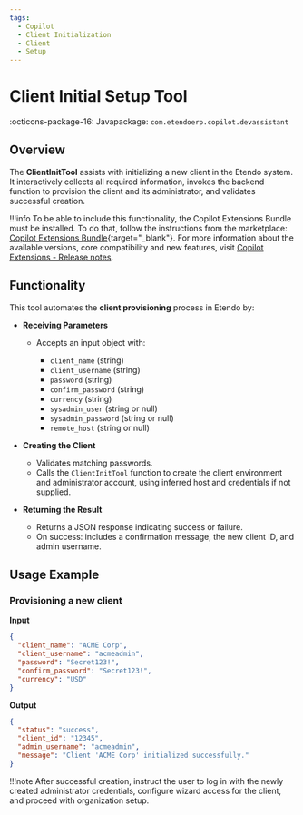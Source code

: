 ```yaml
---
tags:
  - Copilot
  - Client Initialization
  - Client
  - Setup
---
```


# Client Initial Setup Tool

:octicons-package-16: Javapackage: `com.etendoerp.copilot.devassistant`

## Overview

The **ClientInitTool** assists with initializing a new client in the Etendo system. It interactively collects all required information, invokes the backend function to provision the client and its administrator, and validates successful creation.

!!!info
    To be able to include this functionality, the Copilot Extensions Bundle must be installed. To do that, follow the instructions from the marketplace: [Copilot Extensions Bundle](https://marketplace.etendo.cloud/?#/product-details?module=82C5DA1B57884611ABA8F025619D4C05){target="\_blank"}. For more information about the available versions, core compatibility and new features, visit [Copilot Extensions - Release notes](../../../whats-new/release-notes/etendo-copilot/bundles/release-notes.md).

## Functionality

This tool automates the **client provisioning** process in Etendo by:

- **Receiving Parameters**
    
    - Accepts an input object with:
        
        - `client_name` (string)
        - `client_username` (string)
        - `password` (string)
        - `confirm_password` (string)
        - `currency` (string)
        - `sysadmin_user` (string or null)
        - `sysadmin_password` (string or null)
        - `remote_host` (string or null)

- **Creating the Client**

    - Validates matching passwords.  
    - Calls the `ClientInitTool` function to create the client environment and administrator account, using inferred host and credentials if not supplied.

- **Returning the Result**

    - Returns a JSON response indicating success or failure.  
    - On success: includes a confirmation message, the new client ID, and admin username.

## Usage Example

### Provisioning a new client

**Input**
```json
{
  "client_name": "ACME Corp",
  "client_username": "acmeadmin",
  "password": "Secret123!",
  "confirm_password": "Secret123!",
  "currency": "USD"
}
```

**Output**
```json title="Output Json"
{
  "status": "success",
  "client_id": "12345",
  "admin_username": "acmeadmin",
  "message": "Client 'ACME Corp' initialized successfully."
}
```

!!!note
    After successful creation, instruct the user to log in with the newly created administrator credentials, configure wizard access for the client, and proceed with organization setup.